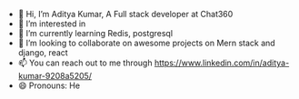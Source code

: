 - 👋 Hi, I’m Aditya Kumar, A Full stack developer at Chat360
- 👀 I’m interested in 
- 🌱 I’m currently learning Redis, postgresql
- 💞️ I’m looking to collaborate on awesome projects on Mern stack and django, react
- 📫 You can reach out to me through https://www.linkedin.com/in/aditya-kumar-9208a5205/
- 😄 Pronouns: He

<!---
adityachat360/adityachat360 is a ✨ special ✨ repository because its `README.md` (this file) appears on your GitHub profile.
You can click the Preview link to take a look at your changes.
--->

